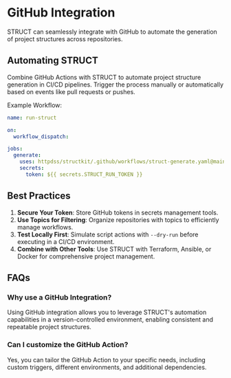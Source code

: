# GitHub Integration

STRUCT can seamlessly integrate with GitHub to automate the generation of project structures across repositories.

## Automating STRUCT

Combine GitHub Actions with STRUCT to automate project structure generation in CI/CD pipelines. Trigger the process manually or automatically based on events like pull requests or pushes.

Example Workflow:

```yaml
name: run-struct

on:
  workflow_dispatch:

jobs:
  generate:
    uses: httpdss/structkit/.github/workflows/struct-generate.yaml@main
    secrets:
      token: ${{ secrets.STRUCT_RUN_TOKEN }}
```

## Best Practices

1. **Secure Your Token**: Store GitHub tokens in secrets management tools.
2. **Use Topics for Filtering**: Organize repositories with topics to efficiently manage workflows.
3. **Test Locally First**: Simulate script actions with `--dry-run` before executing in a CI/CD environment.
4. **Combine with Other Tools**: Use STRUCT with Terraform, Ansible, or Docker for comprehensive project management.

## FAQs

### Why use a GitHub Integration?

Using GitHub integration allows you to leverage STRUCT's automation capabilities in a version-controlled environment, enabling consistent and repeatable project structures.

### Can I customize the GitHub Action?

Yes, you can tailor the GitHub Action to your specific needs, including custom triggers, different environments, and additional dependencies.
